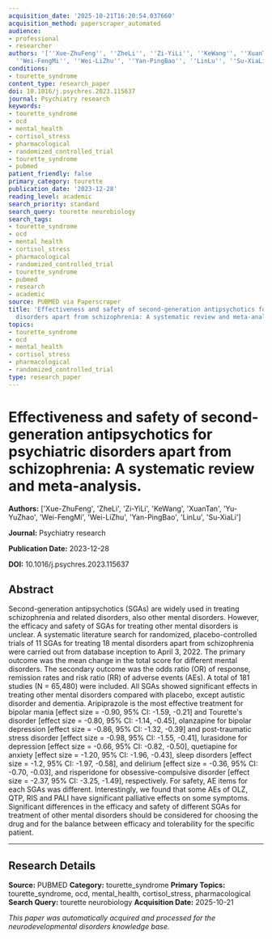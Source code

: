```yaml
---
acquisition_date: '2025-10-21T16:20:54.037660'
acquisition_method: paperscraper_automated
audience:
- professional
- researcher
authors: '[''Xue-ZhuFeng'', ''ZheLi'', ''Zi-YiLi'', ''KeWang'', ''XuanTan'', ''Yu-YuZhao'',
  ''Wei-FengMi'', ''Wei-LiZhu'', ''Yan-PingBao'', ''LinLu'', ''Su-XiaLi'']'
conditions:
- tourette_syndrome
content_type: research_paper
doi: 10.1016/j.psychres.2023.115637
journal: Psychiatry research
keywords:
- tourette_syndrome
- ocd
- mental_health
- cortisol_stress
- pharmacological
- randomized_controlled_trial
- tourette_syndrome
- pubmed
patient_friendly: false
primary_category: tourette
publication_date: '2023-12-28'
reading_level: academic
search_priority: standard
search_query: tourette neurobiology
search_tags:
- tourette_syndrome
- ocd
- mental_health
- cortisol_stress
- pharmacological
- randomized_controlled_trial
- tourette_syndrome
- pubmed
- research
- academic
source: PUBMED via Paperscraper
title: 'Effectiveness and safety of second-generation antipsychotics for psychiatric
  disorders apart from schizophrenia: A systematic review and meta-analysis.'
topics:
- tourette_syndrome
- ocd
- mental_health
- cortisol_stress
- pharmacological
- randomized_controlled_trial
type: research_paper
---
```


# Effectiveness and safety of second-generation antipsychotics for psychiatric disorders apart from schizophrenia: A systematic review and meta-analysis.

**Authors:** ['Xue-ZhuFeng', 'ZheLi', 'Zi-YiLi', 'KeWang', 'XuanTan', 'Yu-YuZhao', 'Wei-FengMi', 'Wei-LiZhu', 'Yan-PingBao', 'LinLu', 'Su-XiaLi']

**Journal:** Psychiatry research

**Publication Date:** 2023-12-28

**DOI:** 10.1016/j.psychres.2023.115637

## Abstract

Second-generation antipsychotics (SGAs) are widely used in treating schizophrenia and related disorders, also other mental disorders. However, the efficacy and safety of SGAs for treating other mental disorders is unclear. A systematic literature search for randomized, placebo-controlled trials of 11 SGAs for treating 18 mental disorders apart from schizophrenia were carried out from database inception to April 3, 2022. The primary outcome was the mean change in the total score for different mental disorders. The secondary outcome was the odds ratio (OR) of response, remission rates and risk ratio (RR) of adverse events (AEs). A total of 181 studies (N = 65,480) were included. All SGAs showed significant effects in treating other mental disorders compared with placebo, except autistic disorder and dementia. Aripiprazole is the most effective treatment for bipolar mania [effect size = -0.90, 95% CI: -1.59, -0.21] and Tourette's disorder [effect size = -0.80, 95% CI: -1.14, -0.45], olanzapine for bipolar depression [effect size = -0.86, 95% CI: -1.32, -0.39] and post-traumatic stress disorder [effect size = -0.98, 95% CI: -1.55, -0.41], lurasidone for depression [effect size = -0.66, 95% CI: -0.82, -0.50], quetiapine for anxiety [effect size = -1.20, 95% CI: -1.96, -0.43], sleep disorders [effect size = -1.2, 95% CI: -1.97, -0.58], and delirium [effect size = -0.36, 95% CI: -0.70, -0.03], and risperidone for obsessive-compulsive disorder [effect size = -2.37, 95% CI: -3.25, -1.49], respectively. For safety, AE items for each SGAs was different. Interestingly, we found that some AEs of OLZ, QTP, RIS and PALI have significant palliative effects on some symptoms. Significant differences in the efficacy and safety of different SGAs for treatment of other mental disorders should be considered for choosing the drug and for the balance between efficacy and tolerability for the specific patient.

---

## Research Details

**Source:** PUBMED
**Category:** tourette_syndrome
**Primary Topics:** tourette_syndrome, ocd, mental_health, cortisol_stress, pharmacological
**Search Query:** tourette neurobiology
**Acquisition Date:** 2025-10-21

*This paper was automatically acquired and processed for the neurodevelopmental disorders knowledge base.*
